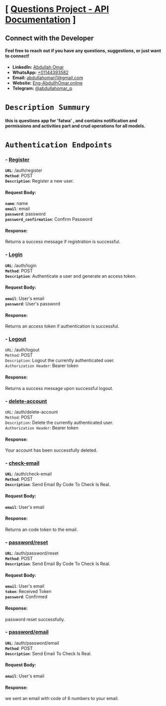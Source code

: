 # [ [Questions Project - API Documentation](#) ]

## Connect with the Developer

#### Feel free to reach out if you have any questions, suggestions, or just want to connect!

- **LinkedIn:** [Abdullah Omar](https://www.linkedin.com/in/abdullah-omar-81196420a?utm_source=share&utm_campaign=share_via&utm_content=profile&utm_medium=android_app)
- **WhatsApp:** [+01144393582](https://wa.me/01144393582)
- **Email:** [abdullahomarj1@gmail.com](abdullahomarj1@gmail.com)
- **Website:** [Eng-AbdullhOmar.online](https://www.eng-abdullahomar.online)
- **Telegram:** [@abdullahomar_p](https://t.me/abdullahomar_p)


# ``Description Summury``
#### this is questions app for 'fatwa' , and contains notification and permissions and activities part and crud operations for all models.


# ``Authentication Endpoints``
### - [Register](#)
**``URL``**: /auth/register <br>
**``Method``**: POST <br>
**``Description``**: Register a new user. <br>
#### Request Body:
**``name``**: name <br>
**``email``**: email <br>
**``password``**: password <br>
**``password_confirmation``**: Confirm Password <br>

#### Response:
Returns a success message if registration is successful. <br>

### - [Login](#)
**``URL``**: /auth/login <br>
**``Method``**: POST <br>
**``Description``**: Authenticate a user and generate an access token. <br>
#### Request Body:
**``email``**: User's email <br>
**``password``**: User's password <br>
#### Response:
Returns an access token if authentication is successful. <br>

### - [Logout](#)
``URL``: /auth/logout <br>
``Method``: POST <br>
``Description``: Logout the currently authenticated user. <br>
``Authorization Header``: Bearer token <br>
#### Response:
Returns a success message upon successful logout. <br>

### - [delete-account](#)
``URL``: /auth/delete-account <br>
``Method``: POST <br>
``Description``: Delete the currently authenticated user. <br>
``Authorization Header``: Bearer token <br>
#### Response:
Your account has been successfully deleted. <br>

### - [check-email](#)
**``URL``**: /auth/check-email <br>
**``Method``**: POST <br>
**``Description``**: Send Email By Code To Check Is Real. <br>
#### Request Body:
**``email``**: User's email <br>
#### Response:
Returns an code token to the email. <br>

### - [password/reset](#)
**``URL``**: /auth/password/reset <br>
**``Method``**: POST <br>
**``Description``**: Send Email By Code To Check Is Real. <br>
#### Request Body:
**``email``**: User's email <br>
**``token``**: Received Token <br>
**``password``**: Confirmed <br>
#### Response:
password reset successfully. <br>

### - [password/email](#)
**``URL``**: /auth/password/email <br>
**``Method``**: POST <br>
**``Description``**: Send Email To Check Is Real. <br>
#### Request Body:
**``email``**: User's email <br>
#### Response:
we sent an email with code of 6 numbers to your email. <br>
